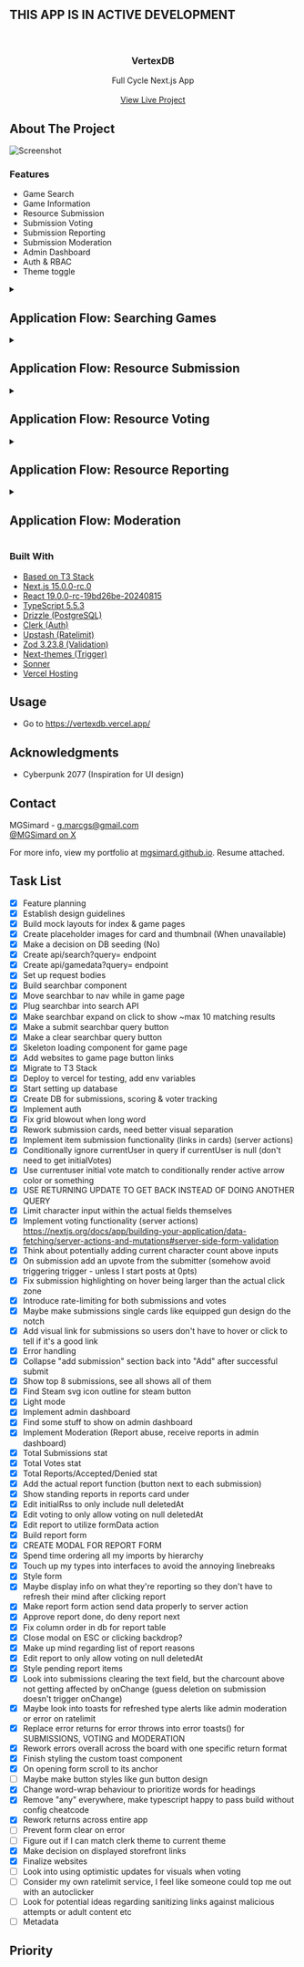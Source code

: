 ## THIS APP IS IN ACTIVE DEVELOPMENT

<br/>
<div align="center">

<h3 align="center">VertexDB</h3>
<p align="center">
Full Cycle Next.js App
<br/>
<br/>
<a href="https://vertexdb.vercel.app/">View Live Project</a>
</p>
</div>

## About The Project

![Screenshot](https://i.imgur.com/1nl0nuf.png)

### Features

- Game Search
- Game Information
- Resource Submission
- Submission Voting
- Submission Reporting
- Submission Moderation
- Admin Dashboard
- Auth & RBAC
- Theme toggle

<details>
<summary><h2>Application Flow: Searching Games</h2></summary>
<p>Users can search for and access game pages, which also contain user-submitted resources.</p>

1. Users can use the search bar or direct URL to access game pages.
2. Game information is retrieved from IGDB's API according to tailored request body.
3. For the search function, matching games are displayed as a list.
4. For the game page, information for the matching game slug is displayed on the page.
5. Additionally, all user submitted resources matching the game ID are retrieved from the database then displayed accordingly.
</details>

<details>
<summary><h2>Application Flow: Resource Submission</h2></summary>
<p>Users can submit resources for each game page and section</p>

1. Clicking [+] ADD unrolls a submission form.
2. Title, URL and Description can be filled in then submitted.
3. Upon submission, it will be added to the database if it passes the following checks:
   - User is authorized.
   - User is not rate limited.
   - Form input passes validation.
4. revalidatePath() to refresh from the server action.
</details>

<details>
<summary><h2>Application Flow: Resource Voting</h2></summary>
<p>Users can vote on submissions: Upvote, downvote, cancel vote.</p>

1. If the user is logged in, their current vote for each submission is loaded and displayed.
2. The user can add a new vote, change their vote or cancel their vote by clicking the arrows.
3. Votes are checked against auth, ratelimit and validation.
4. After passing those checks, the following occurs:
   - Check for existence of submission and current vote.
   - Add vote if there is no prior vote.
   - If existing vote is the same, delete the vote.
   - If existing vote is different, modify the vote.
   - Adjust the submission's score as a transaction to reflect vote.

</details>

<details>
<summary><h2>Application Flow: Resource Reporting</h2></summary>
<p>Users can submit reports against submissions they believe break the platform's rules.</p>

1. Clicking the caution button will open a report form modal.
2. Information on the submission to be reported is displayed along with the form.
3. The user can select a report reason option, along with an optional "Additional Information" field.
4. Upon confirmation, the report will be added to the database if it passes the following checks:
   - User is authorized.
   - User is not rate limited.
   - Form input passes validation.
   - User has not already reported the submission.

<p>From there, the report will be marked as "pending" and visible on the administrator dashboard.</p>
</details>

<details>
<summary><h2>Application Flow: Moderation</h2></summary>
<p>Pending reports are displayed in the administrator dashboard along with all necessary information. Administrators can choose to "Approve" or "Deny" these reports.</p>

<h3>Approving a Report</h3>

Upon approval (and passing Auth+RBAC & validation checks), the following occurs as a transaction:

1. Verification that the report still exists, and still in "pending" status.
2. On success, soft-delete the submission with sql`now()` at deleted_at.
3. Update the current report's status to "approved".
4. Finally, set all other reports' status against the submission to "collateral". This indicates that these reports were batch-accepted due to the acceptance of another repord, which avoids possible confusion if:
   - All accepted: You lose context on responsible report - non-sensical reports would also get accepted.
   - All denied: Sensical reports marked as denied.
   - All deleted: You lose historical statistical tracking for reports submitted.
   - As such, the best option I found was to introduce a new status type called "collateral".
5. revalidatePath() to refresh from the server action.

<h3>Denying a Report</h3>

Upon denial (and passing Auth+RBAC & validation checks), the following occurs as a transaction:

1. Verification that the report still exists, and still in "pending" status.
2. On success, update the current report's status to "denied".
3. revalidatePath() to refresh from server action.
</details>

### Built With

- [Based on T3 Stack](https://create.t3.gg/)
- [Next.js 15.0.0-rc.0](https://nextjs.org/)
- [React 19.0.0-rc-19bd26be-20240815](https://react.dev/)
- [TypeScript 5.5.3](https://www.typescriptlang.org/)
- [Drizzle (PostgreSQL)](https://orm.drizzle.team/)
- [Clerk (Auth)](https://clerk.com)
- [Upstash (Ratelimit)](https://upstash.com/)
- [Zod 3.23.8 (Validation)](https://zod.dev/)
- [Next-themes (Trigger)](https://github.com/pacocoursey/next-themes)
- [Sonner](https://sonner.emilkowal.ski/)
- [Vercel Hosting](https://vercel.com/)

## Usage

- Go to https://vertexdb.vercel.app/

## Acknowledgments

- Cyberpunk 2077 (Inspiration for UI design)

## Contact

MGSimard - g.marcgs@gmail.com  
[@MGSimard on X](https://x.com/MGSimard)

For more info, view my portfolio at [mgsimard.github.io](https://mgsimard.github.io). Resume attached.

## Task List

- [x] Feature planning
- [x] Establish design guidelines
- [x] Build mock layouts for index & game pages
- [x] Create placeholder images for card and thumbnail (When unavailable)
- [x] Make a decision on DB seeding (No)
- [x] Create api/search?query= endpoint
- [x] Create api/gamedata?query= endpoint
- [x] Set up request bodies
- [x] Build searchbar component
- [x] Move searchbar to nav while in game page
- [x] Plug searchbar into search API
- [x] Make searchbar expand on click to show ~max 10 matching results
- [x] Make a submit searchbar query button
- [x] Make a clear searchbar query button
- [x] Skeleton loading component for game page
- [x] Add websites to game page button links
- [x] Migrate to T3 Stack
- [x] Deploy to vercel for testing, add env variables
- [x] Start setting up database
- [x] Create DB for submissions, scoring & voter tracking
- [x] Implement auth
- [x] Fix grid blowout when long word
- [x] Rework submission cards, need better visual separation
- [x] Implement item submission functionality (links in cards) (server actions)
- [x] Conditionally ignore currentUser in query if currentUser is null (don't need to get initialVotes)
- [x] Use currentuser initial vote match to conditionally render active arrow color or something
- [x] USE RETURNING UPDATE TO GET BACK INSTEAD OF DOING ANOTHER QUERY
- [x] Limit character input within the actual fields themselves
- [x] Implement voting functionality (server actions) https://nextjs.org/docs/app/building-your-application/data-fetching/server-actions-and-mutations#server-side-form-validation
- [x] Think about potentially adding current character count above inputs
- [x] On submission add an upvote from the submitter (somehow avoid triggering trigger - unless I start posts at 0pts)
- [x] Fix submission highlighting on hover being larger than the actual click zone
- [x] Introduce rate-limiting for both submissions and votes
- [x] Maybe make submissions single cards like equipped gun design do the notch
- [x] Add visual link for submissions so users don't have to hover or click to tell if it's a good link
- [x] Error handling
- [x] Collapse "add submission" section back into "Add" after successful submit
- [x] Show top 8 submissions, see all shows all of them
- [x] Find Steam svg icon outline for steam button
- [x] Light mode
- [x] Implement admin dashboard
- [x] Find some stuff to show on admin dashboard
- [x] Implement Moderation (Report abuse, receive reports in admin dashboard)
- [x] Total Submissions stat
- [x] Total Votes stat
- [x] Total Reports/Accepted/Denied stat
- [x] Add the actual report function (button next to each submission)
- [x] Show standing reports in reports card under
- [x] Edit initialRss to only include null deletedAt
- [x] Edit voting to only allow voting on null deletedAt
- [x] Edit report to utilize formData action
- [x] Build report form
- [x] CREATE MODAL FOR REPORT FORM
- [x] Spend time ordering all my imports by hierarchy
- [x] Touch up my types into interfaces to avoid the annoying linebreaks
- [x] Style form
- [x] Maybe display info on what they're reporting so they don't have to refresh their mind after clicking report
- [x] Make report form action send data properly to server action
- [x] Approve report done, do deny report next
- [x] Fix column order in db for report table
- [x] Close modal on ESC or clicking backdrop?
- [x] Make up mind regarding list of report reasons
- [x] Edit report to only allow voting on null deletedAt
- [x] Style pending report items
- [x] Look into submissions clearing the text field, but the charcount above not getting affected by onChange (guess deletion on submission doesn't trigger onChange)
- [x] Maybe look into toasts for refreshed type alerts like admin moderation or error on ratelimit
- [x] Replace error returns for error throws into error toasts() for SUBMISSIONS, VOTING and MODERATION
- [x] Rework errors overall across the board with one specific return format
- [x] Finish styling the custom toast component
- [x] On opening form scroll to its anchor
- [ ] Maybe make button styles like gun button design
- [x] Change word-wrap behaviour to prioritize words for headings
- [x] Remove "any" everywhere, make typescript happy to pass build without config cheatcode
- [x] Rework returns across entire app
- [ ] Prevent form clear on error
- [ ] Figure out if I can match clerk theme to current theme
- [x] Make decision on displayed storefront links
- [x] Finalize websites
- [ ] Look into using optimistic updates for visuals when voting
- [ ] Consider my own ratelimit service, I feel like someone could top me out with an autoclicker
- [ ] Look for potential ideas regarding sanitizing links against malicious attempts or adult content etc
- [ ] Metadata

## Priority
